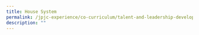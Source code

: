 ```yaml
---
title: House System
permalink: /jpjc-experience/co-curriculum/talent-and-leadership-development-programme/house-system/
description: ""
---
```


